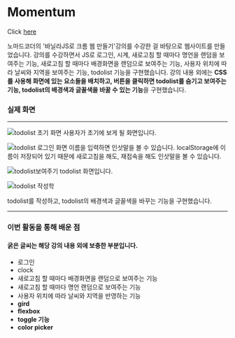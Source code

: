 # Momentum

Click [here](https://hxxwxx.github.io/Momentum/)

노마드코더의 '바닐라JS로 크롬 웹 만들기'강의를 수강한 걸 바탕으로 웹사이트를 만들었습니다. 강의를 수강하면서 JS로 로그인, 시계, 새로고침 할 때마다 명언을 랜덤을 보여주는 기능, 새로고침 할 때마다 배경화면을 랜덤으로 보여주는 기능, 사용자 위치에 따라 날씨와 지역을 보여주는 기능, todolist 기능을 구현했습니다. 강의 내용 외에는 **CSS를 사용해 화면에 있는 요소들을 배치하고, 버튼을 클릭하면 todolist를 숨기고 보여주는 기능, todolist의 배경색과 글꼴색을 바꿀 수 있는 기능**을 구현했습니다. 



### 실제 화면
---


![todolist 초기 화면](https://github.com/hxxwxx/Momentum/assets/90953888/cb6a73d9-465d-4766-9fc4-03c6f804d7dc)
사용자가 초기에 보게 될 화면입니다. 


![todolist 로그인 화면](https://github.com/hxxwxx/Momentum/assets/90953888/bcf3c889-ce0d-4058-8307-95484495e62b)
이름을 입력하면 인삿말을 볼 수 있습니다. localStorage에 이름이 저장되어 있기 때문에 새로고침을 해도, 재접속을 해도 인삿말을 볼 수 있습니다. 


![todolist보여주기](https://github.com/hxxwxx/Momentum/assets/90953888/0054a052-68a9-47fe-b7a4-14c37e132b9b)
todolist 화면입니다. 


![todolist 작성학](https://github.com/hxxwxx/Momentum/assets/90953888/89b78197-a1cf-4834-bab0-737c7d60201a)

todolist를 작성하고, todolist의 배경색과 글꼴색을 바꾸는 기능을 구현했습니다.

---
### 이번 활동을 통해 배운 점
#### **굵은 글씨는 해당 강의 내용 외에 보충한 부분입니다.**

* 로그인
* clock
* 새로고침 할 때마다 배경화면을 랜덤으로 보여주는 기능
* 새로고침 할 때마다 명언 랜덤으로 보여주는 기능
* 사용자 위치에 따라 날씨와 지역을 반영하는 기능 
* **gird**
* **flexbox**
* **toggle 기능**
* **color picker**

